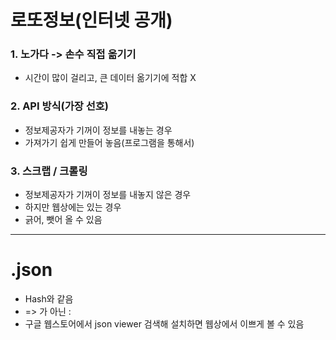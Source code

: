 # 로또정보(인터넷 공개)

### 1. 노가다 -> 손수 직접 옮기기

- 시간이 많이 걸리고, 큰 데이터 옮기기에 적합 X



### 2. API 방식(가장 선호)

- 정보제공자가 기꺼이 정보를 내놓는 경우
- 가져가기 쉽게 만들어 놓음(프로그램을 통해서)

### 3. 스크랩 / 크롤링 

- 정보제공자가 기꺼이 정보를 내놓지 않은 경우
- 하지만 웹상에는 있는 경우
- 긁어, 뺏어 올 수 있음

---

# .json

- Hash와 같음
- => 가 아닌 :
- 구글 웹스토어에서 json viewer 검색해 설치하면 웹상에서 이쁘게 볼 수 있음